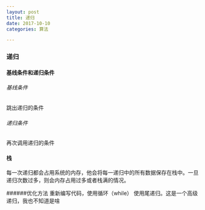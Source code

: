 ```yaml
---
layout: post
title: 递归
date: 2017-10-10
categories: 算法

---
```

### 递归
#### 基线条件和递归条件

###### 基线条件
跳出递归的条件
###### 递归条件
再次调用递归的条件

#### 栈
每一次递归都会占用系统的内存，他会将每一递归中的所有数据保存在栈中。一旦递归次数过多，则会内存占用过多或者栈满的情况。

######优化方法
重新编写代码，使用循环（while）
使用尾递归。这是一个高级递归，我也不知道是啥